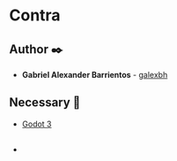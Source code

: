 # Contra



## Author ✒️

* **Gabriel Alexander Barrientos** - [galexbh](https://github.com/galexbh)

## Necessary 📄

- [Godot 3](https://godotengine.org/)

## 

- [](https://www.spriters-resource.com/nes/contra/sheet/90325/)



